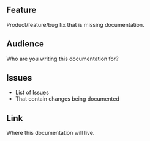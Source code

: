 ## Feature
Product/feature/bug fix that is missing documentation.

## Audience
Who are you writing this documentation for?

## Issues
- List of Issues
- That contain changes being documented

## Link
Where this documentation will live.
